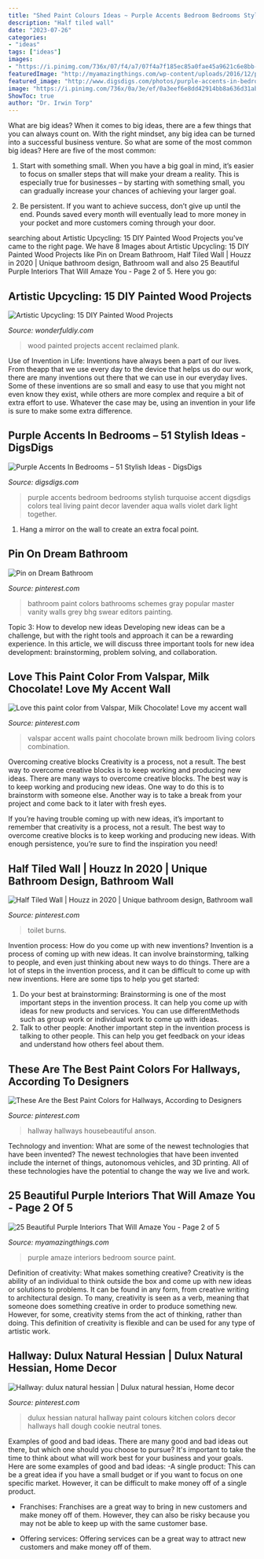 ```yaml
---
title: "Shed Paint Colours Ideas ~ Purple Accents Bedroom Bedrooms Stylish Turquoise Accent Digsdigs Colors Teal Living Paint Decor Lavender Aqua Walls Violet Dark Light Together"
description: "Half tiled wall"
date: "2023-07-26"
categories:
- "ideas"
tags: ["ideas"]
images:
- "https://i.pinimg.com/736x/07/f4/a7/07f4a7f185ec85a0fae45a9621c6e8bb--valspar-accent-walls.jpg"
featuredImage: "http://myamazingthings.com/wp-content/uploads/2016/12/purple-bedroom-paint-resized.jpg"
featured_image: "http://www.digsdigs.com/photos/purple-accents-in-bedroom-33.jpg"
image: "https://i.pinimg.com/736x/0a/3e/ef/0a3eef6e8dd42914bb8a636d31ab6b2b.jpg"
ShowToc: true
author: "Dr. Irwin Torp"
---
```



What are big ideas?
When it comes to big ideas, there are a few things that you can always count on. With the right mindset, any big idea can be turned into a successful business venture. So what are some of the most common big ideas? Here are five of the most common:
1. Start with something small. When you have a big goal in mind, it’s easier to focus on smaller steps that will make your dream a reality. This is especially true for businesses – by starting with something small, you can gradually increase your chances of achieving your larger goal.

2. Be persistent. If you want to achieve success, don’t give up until the end. Pounds saved every month will eventually lead to more money in your pocket and more customers coming through your door.

	

		
searching about Artistic Upcycling: 15 DIY Painted Wood Projects you've came to the right page. We have 8 Images about Artistic Upcycling: 15 DIY Painted Wood Projects like Pin on Dream Bathroom, Half Tiled Wall | Houzz in 2020 | Unique bathroom design, Bathroom wall and also 25 Beautiful Purple Interiors That Will Amaze You - Page 2 of 5. Here you go:
		
    
## Artistic Upcycling: 15 DIY Painted Wood Projects

<img loading=lazy src="https://cdn.wonderfuldiy.com/wp-content/uploads/2017/07/Reclaimed-wood-plank-accent-wall.jpg" onerror="this.onerror=null;this.src='https://tse2.mm.bing.net/th?id=OIP.DVOWpLfQaeZPwjDsTBuW0QHaHY&amp;pid=15.1';" alt="Artistic Upcycling: 15 DIY Painted Wood Projects">

_Source: wonderfuldiy.com_

>wood painted projects accent reclaimed plank. 

	

Use of Invention in Life:
Inventions have always been a part of our lives. From theapp that we use every day to the device that helps us do our work, there are many inventions out there that we can use in our everyday lives. Some of these inventions are so small and easy to use that you might not even know they exist, while others are more complex and require a bit of extra effort to use. Whatever the case may be, using an invention in your life is sure to make some extra difference.

    
## Purple Accents In Bedrooms – 51 Stylish Ideas - DigsDigs

<img loading=lazy src="http://www.digsdigs.com/photos/purple-accents-in-bedroom-33.jpg" onerror="this.onerror=null;this.src='https://tse2.mm.bing.net/th?id=OIP.qucqplklrpDnLlzOZBuZ1gHaH2&amp;pid=15.1';" alt="Purple Accents In Bedrooms – 51 Stylish Ideas - DigsDigs">

_Source: digsdigs.com_

>purple accents bedroom bedrooms stylish turquoise accent digsdigs colors teal living paint decor lavender aqua walls violet dark light together. 

	

1. Hang a mirror on the wall to create an extra focal point.

    
## Pin On Dream Bathroom

<img loading=lazy src="https://i.pinimg.com/736x/88/27/72/882772c25cbf0b2f2d95850306b4ea48.jpg" onerror="this.onerror=null;this.src='https://tse2.mm.bing.net/th?id=OIP.oLkM8z-b9TWljrVMgHb5YgHaLH&amp;pid=15.1';" alt="Pin on Dream Bathroom">

_Source: pinterest.com_

>bathroom paint colors bathrooms schemes gray popular master vanity walls grey bhg swear editors painting. 

	

Topic 3: How to develop new ideas
Developing new ideas can be a challenge, but with the right tools and approach it can be a rewarding experience. In this article, we will discuss three important tools for new idea development: brainstorming, problem solving, and collaboration.

    
## Love This Paint Color From Valspar, Milk Chocolate! Love My Accent Wall

<img loading=lazy src="https://i.pinimg.com/736x/07/f4/a7/07f4a7f185ec85a0fae45a9621c6e8bb--valspar-accent-walls.jpg" onerror="this.onerror=null;this.src='https://tse2.mm.bing.net/th?id=OIP.HqofHytKJNddXbYk6gE9EQHaJ6&amp;pid=15.1';" alt="Love this paint color from Valspar, Milk Chocolate! Love my accent wall">

_Source: pinterest.com_

>valspar accent walls paint chocolate brown milk bedroom living colors combination. 

	

Overcoming creative blocks
Creativity is a process, not a result. The best way to overcome creative blocks is to keep working and producing new ideas.
There are many ways to overcome creative blocks. The best way is to keep working and producing new ideas. One way to do this is to brainstorm with someone else. Another way is to take a break from your project and come back to it later with fresh eyes.

If you’re having trouble coming up with new ideas, it’s important to remember that creativity is a process, not a result. The best way to overcome creative blocks is to keep working and producing new ideas. With enough persistence, you’re sure to find the inspiration you need!

    
## Half Tiled Wall | Houzz In 2020 | Unique Bathroom Design, Bathroom Wall

<img loading=lazy src="https://i.pinimg.com/736x/a4/b7/8b/a4b78b2ef51fc17ba624ebd3209586fc.jpg" onerror="this.onerror=null;this.src='https://tse3.mm.bing.net/th?id=OIP.d1oy31w-DgSEPE0k_TBBgQHaLH&amp;pid=15.1';" alt="Half Tiled Wall | Houzz in 2020 | Unique bathroom design, Bathroom wall">

_Source: pinterest.com_

>toilet burns. 

	

Invention process: How do you come up with new inventions?
Invention is a process of coming up with new ideas. It can involve brainstorming, talking to people, and even just thinking about new ways to do things. There are a lot of steps in the invention process, and it can be difficult to come up with new inventions. Here are some tips to help you get started: 
1. Do your best at brainstorming: Brainstorming is one of the most important steps in the invention process. It can help you come up with ideas for new products and services. You can use differentMethods such as group work or individual work to come up with ideas. 
2. Talk to other people: Another important step in the invention process is talking to other people. This can help you get feedback on your ideas and understand how others feel about them. 

    
## These Are The Best Paint Colors For Hallways, According To Designers

<img loading=lazy src="https://i.pinimg.com/736x/0a/3e/ef/0a3eef6e8dd42914bb8a636d31ab6b2b.jpg" onerror="this.onerror=null;this.src='https://tse4.mm.bing.net/th?id=OIP.rbLiNtd4WQBixDSt8Dd_ggHaLF&amp;pid=15.1';" alt="These Are the Best Paint Colors for Hallways, According to Designers">

_Source: pinterest.com_

>hallway hallways housebeautiful anson. 

	

Technology and invention: What are some of the newest technologies that have been invented?
The newest technologies that have been invented include the internet of things, autonomous vehicles, and 3D printing. All of these technologies have the potential to change the way we live and work.

    
## 25 Beautiful Purple Interiors That Will Amaze You - Page 2 Of 5

<img loading=lazy src="http://myamazingthings.com/wp-content/uploads/2016/12/purple-bedroom-paint-resized.jpg" onerror="this.onerror=null;this.src='https://tse4.mm.bing.net/th?id=OIP.s643ERPV0KEuAaA1LhxftQHaF6&amp;pid=15.1';" alt="25 Beautiful Purple Interiors That Will Amaze You - Page 2 of 5">

_Source: myamazingthings.com_

>purple amaze interiors bedroom source paint. 

	

Definition of creativity: What makes something creative?
Creativity is the ability of an individual to think outside the box and come up with new ideas or solutions to problems. It can be found in any form, from creative writing to architectural design. To many, creativity is seen as a verb, meaning that someone does something creative in order to produce something new. However, for some, creativity stems from the act of thinking, rather than doing. This definition of creativity is flexible and can be used for any type of artistic work.

    
## Hallway: Dulux Natural Hessian | Dulux Natural Hessian, Home Decor

<img loading=lazy src="https://i.pinimg.com/736x/8b/8c/a4/8b8ca45b8e8bf5f6d8fa5fb520fe505f--dulux-natural-hessian-hallway-paint.jpg" onerror="this.onerror=null;this.src='https://tse4.mm.bing.net/th?id=OIP.XvirxtGQ470cxw_PyEmipwHaJ3&amp;pid=15.1';" alt="Hallway: dulux natural hessian | Dulux natural hessian, Home decor">

_Source: pinterest.com_

>dulux hessian natural hallway paint colours kitchen colors decor hallways hall dough cookie neutral tones. 

	

Examples of good and bad ideas.
There are many good and bad ideas out there, but which one should you choose to pursue? It's important to take the time to think about what will work best for your business and your goals. Here are some examples of good and bad ideas: 
-A single product: This can be a great idea if you have a small budget or if you want to focus on one specific market. However, it can be difficult to make money off of a single product.

- Franchises: Franchises are a great way to bring in new customers and make money off of them. However, they can also be risky because you may not be able to keep up with the same customer base.

- Offering services: Offering services can be a great way to attract new customers and make money off of them.

